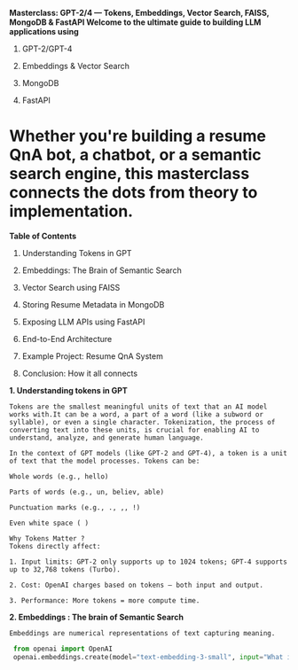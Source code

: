 **Masterclass: GPT-2/4 — Tokens, Embeddings, Vector Search, FAISS, MongoDB & FastAPI
Welcome to the ultimate guide to building LLM applications using**

1. GPT-2/GPT-4

2. Embeddings & Vector Search

3. MongoDB

4. FastAPI

# Whether you're building a resume QnA bot, a chatbot, or a semantic search engine, this masterclass connects the dots from theory to implementation.

**Table of Contents**

1. Understanding Tokens in GPT

2. Embeddings: The Brain of Semantic Search

3. Vector Search using FAISS

4. Storing Resume Metadata in MongoDB

5. Exposing LLM APIs using FastAPI

6. End-to-End Architecture

7. Example Project: Resume QnA System

8. Conclusion: How it all connects


**1. Understanding tokens in GPT**

    Tokens are the smallest meaningful units of text that an AI model works with.It can be a word, a part of a word (like a subword or syllable), or even a single character. Tokenization, the process of converting text into these units, is crucial for enabling AI to understand, analyze, and generate human language. 

    In the context of GPT models (like GPT-2 and GPT-4), a token is a unit of text that the model processes. Tokens can be:

    Whole words (e.g., hello)

    Parts of words (e.g., un, believ, able)

    Punctuation marks (e.g., ., ,, !)

    Even white space ( )

    Why Tokens Matter ?
    Tokens directly affect:

    1. Input limits: GPT-2 only supports up to 1024 tokens; GPT-4 supports up to 32,768 tokens (Turbo).

    2. Cost: OpenAI charges based on tokens — both input and output.

    3. Performance: More tokens = more compute time.

**2. Embeddings : The brain of Semantic Search**

    Embeddings are numerical representations of text capturing meaning.

   ```python
    from openai import OpenAI
    openai.embeddings.create(model="text-embedding-3-small", input="What is FastAPI?")
   ```








